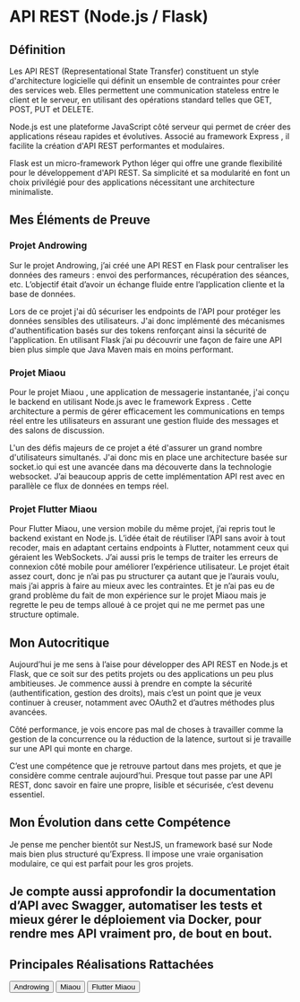# API REST (Node.js / Flask)

## Définition

Les  API REST  (Representational State Transfer) constituent un style d'architecture logicielle qui définit un ensemble de contraintes pour créer des services web. Elles permettent une communication stateless entre le client et le serveur, en utilisant des opérations standard telles que GET, POST, PUT et DELETE.

 Node.js  est une plateforme JavaScript côté serveur qui permet de créer des applications réseau rapides et évolutives. Associé au framework  Express , il facilite la création d'API REST performantes et modulaires.

 Flask  est un micro-framework Python léger qui offre une grande flexibilité pour le développement d'API REST. Sa simplicité et sa modularité en font un choix privilégié pour des applications nécessitant une architecture minimaliste.

## Mes Éléments de Preuve

### Projet Androwing

Sur le projet Androwing, j’ai créé une API REST en Flask pour centraliser les données des rameurs : envoi des performances, récupération des séances, etc. L’objectif était d’avoir un échange fluide entre l’application cliente et la base de données.

Lors de ce projet j'ai dû sécuriser les endpoints de l'API pour protéger les données sensibles des utilisateurs. J'ai donc implémenté des mécanismes d'authentification basés sur des tokens renforçant ainsi la sécurité de l'application. En utilisant Flask j’ai pu découvrir une façon de faire une API bien plus simple que Java Maven mais en moins performant.	

### Projet Miaou

Pour le projet  Miaou , une application de messagerie instantanée, j'ai conçu le backend en utilisant  Node.js  avec le framework  Express . Cette architecture a permis de gérer efficacement les communications en temps réel entre les utilisateurs en assurant une gestion fluide des messages et des salons de discussion.

L'un des défis majeurs de ce projet a été d'assurer un grand nombre d'utilisateurs simultanés. J'ai donc mis en place une architecture basée sur socket.io qui est une avancée dans ma découverte dans la technologie websocket. J’ai beaucoup appris de cette implémentation API rest avec en parallèle ce flux de données en temps réel.

### Projet Flutter Miaou
Pour Flutter Miaou, une version mobile du même projet, j’ai repris tout le backend existant en Node.js. L’idée était de réutiliser l’API sans avoir à tout recoder, mais en adaptant certains endpoints à Flutter, notamment ceux qui géraient les WebSockets.
J’ai aussi pris le temps de traiter les erreurs de connexion côté mobile pour améliorer l’expérience utilisateur. Le projet était assez court, donc je n’ai pas pu structurer ça autant que je l’aurais voulu, mais j’ai appris à faire au mieux avec les contraintes.
 Et je n’ai pas eu de grand problème du fait de mon expérience sur le projet Miaou mais je regrette le peu de temps alloué à ce projet qui ne me permet pas une structure optimale.

## Mon Autocritique

Aujourd’hui je me sens à l’aise pour développer des API REST en Node.js et Flask, que ce soit sur des petits projets ou des applications un peu plus ambitieuses.
Je commence aussi à prendre en compte la sécurité (authentification, gestion des droits), mais c’est un point que je veux continuer à creuser, notamment avec OAuth2 et d’autres méthodes plus avancées.

Côté performance, je vois encore pas mal de choses à travailler comme la gestion de la concurrence ou la réduction de la latence, surtout si je travaille sur une API qui monte en charge.

C’est une compétence que je retrouve partout dans mes projets, et que je considère comme centrale aujourd’hui. Presque tout passe par une API REST, donc savoir en faire une propre, lisible et sécurisée, c’est devenu essentiel.

## Mon Évolution dans cette Compétence

Je pense me pencher bientôt sur NestJS, un framework basé sur Node mais bien plus structuré qu’Express. Il impose une vraie organisation modulaire, ce qui est parfait pour les gros projets.

Je compte aussi approfondir la documentation d’API avec Swagger, automatiser les tests et mieux gérer le déploiement via Docker, pour rendre mes API vraiment pro, de bout en bout.
---
## Principales Réalisations Rattachées

<script>
  import { Button } from 'flowbite-svelte';
</script>

<Button pill href="/projects/androwing" color="alternative">Androwing</Button>
<Button pill href="/projects/miaou" color="alternative">Miaou</Button>
<Button pill href="/projects/flutter-miaou" color="alternative">Flutter Miaou</Button>



